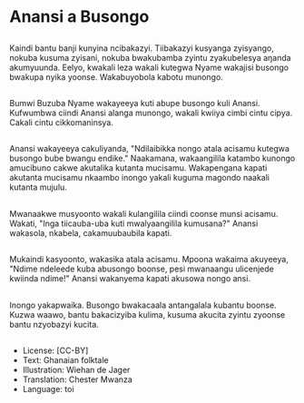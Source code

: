# Anansi a Busongo

##
Kaindi bantu banji kunyina ncibakazyi. Tiibakazyi kusyanga zyisyango, nokuba kusuma zyisani, nokuba bwakubamba zyintu zyakubelesya aŋanda akumyuunda. Eelyo, kwakali leza wakali kutegwa Nyame wakajisi busongo bwakupa nyika yoonse. Wakabuyobola kabotu munongo.

##
Bumwi Buzuba Nyame wakayeeya kuti abupe busongo kuli Anansi. Kufwumbwa ciindi Anansi alanga munongo, wakali kwiiya cimbi cintu cipya. Cakali cintu cikkomaninsya.

##
Anansi wakayeeya cakuliyanda, "Ndilaibikka nongo atala acisamu kutegwa busongo bube bwangu endike." Naakamana, wakaangilila katambo kunongo amucibuno cakwe akutalika kutanta mucisamu. Wakapengana kapati akutanta mucisamu nkaambo inongo yakali kuguma magondo naakali kutanta mujulu.

##
Mwanaakwe musyoonto wakali kulangilila ciindi coonse munsi acisamu. Wakati, "Inga tiicauba-uba kuti mwalyaangilila kumusana?" Anansi wakasola, nkabela, cakamuubaubila kapati.

##
Mukaindi kasyoonto, wakasika atala acisamu. Mpoona wakaima akuyeeya, "Ndime ndeleede kuba abusongo boonse, pesi mwanaangu ulicenjede kwiinda ndime!" Anansi wakanyema kapati akusowa nongo ansi.

##
Inongo yakapwaika. Busongo bwakacaala antangalala kubantu boonse. Kuzwa waawo, bantu bakacizyiba kulima, kusuma akucita zyintu zyoonse bantu nzyobazyi kucita.

##
* License: [CC-BY]
* Text: Ghanaian folktale
* Illustration: Wiehan de Jager
* Translation: Chester Mwanza
* Language: toi
